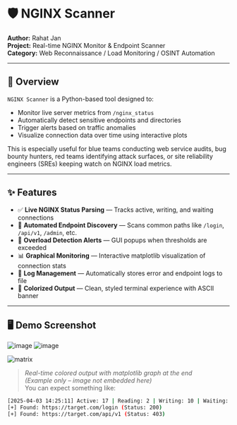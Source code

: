 # 🛡️ NGINX Scanner

**Author:** Rahat Jan  
**Project:** Real-time NGINX Monitor & Endpoint Scanner  
**Category:** Web Reconnaissance / Load Monitoring / OSINT Automation  

---

## 📌 Overview

`NGINX Scanner` is a Python-based tool designed to:

- Monitor live server metrics from `/nginx_status`
- Automatically detect sensitive endpoints and directories
- Trigger alerts based on traffic anomalies
- Visualize connection data over time using interactive plots

This is especially useful for blue teams conducting web service audits, bug bounty hunters, red teams identifying attack surfaces, or site reliability engineers (SREs) keeping watch on NGINX load metrics.

---

## ✨ Features

- ✅ **Live NGINX Status Parsing** — Tracks active, writing, and waiting connections
- 🔎 **Automated Endpoint Discovery** — Scans common paths like `/login`, `/api/v1`, `/admin`, etc.
- 🚨 **Overload Detection Alerts** — GUI popups when thresholds are exceeded
- 📊 **Graphical Monitoring** — Interactive matplotlib visualization of connection stats
- 📝 **Log Management** — Automatically stores error and endpoint logs to file
- 🎨 **Colorized Output** — Clean, styled terminal experience with ASCII banner

---

## 🖥️ Demo Screenshot
![image](https://github.com/user-attachments/assets/133bf572-3693-428b-a915-47719eac8738)
![image](https://github.com/user-attachments/assets/3b192aa1-9364-464f-b295-a436f062a5c1)

![matrix](https://github.com/user-attachments/assets/8d0759a2-25e5-469e-bbcb-4b8eddda7e92)



> _Real-time colored output with matplotlib graph at the end_  
> _(Example only – image not embedded here)_  
> You can expect something like:

```bash
[2025-04-03 14:25:11] Active: 17 | Reading: 2 | Writing: 10 | Waiting: 5
[+] Found: https://target.com/login (Status: 200)
[+] Found: https://target.com/api/v1 (Status: 403)
